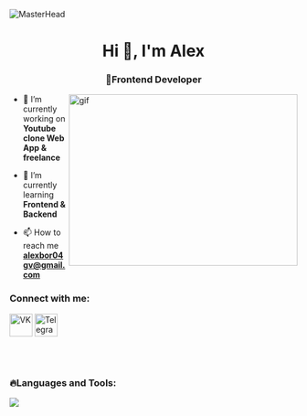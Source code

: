 ![MasterHead](https://firebasestorage.googleapis.com/v0/b/background-github.appspot.com/o/nord_car_live.gif?alt=media&token=cfd5d5a8-c601-469e-bd81-9fa7b179baa0&_gl=1*113t5zp*_ga*OTc1NjkyMDE1LjE2OTY1MTU2OTg.*_ga_CW55HF8NVT*MTY5OTQ0OTcxOS4xMi4xLjE2OTk0NTA1NjIuNTIuMC4w)
<h1 align="center">Hi 👋, I'm Alex</h1>
<h3 align="center">🎉Frontend Developer</h3>
<img align="right" alt="gif" width="400" height="300" src="https://firebasestorage.googleapis.com/v0/b/background-github.appspot.com/o/right_avat.gif?alt=media&token=322705f9-0363-4e53-9122-de852913574e&_gl=1*4kawf0*_ga*OTc1NjkyMDE1LjE2OTY1MTU2OTg.*_ga_CW55HF8NVT*MTY5OTQ0OTcxOS4xMi4xLjE2OTk0NTMwMTIuNTMuMC4w">

- 🔭 I’m currently working on **Youtube clone Web App & freelance**

- 🌱 I’m currently learning **Frontend & Backend**

- 📫 How to reach me **alexbor04gv@gmail.com**

<h3 align="left">Connect with me:</h3>

<p align="left">
<a href="https://vk.com/0x0000e3" target="blank"><img align="center" src="https://firebasestorage.googleapis.com/v0/b/background-github.appspot.com/o/VK.png?alt=media&token=10088e84-6d0c-41b0-99cb-c7712b544066&_gl=1*1opmkcz*_ga*OTc1NjkyMDE1LjE2OTY1MTU2OTg.*_ga_CW55HF8NVT*MTY5OTQ0OTcxOS4xMi4xLjE2OTk0NTE0MzguNTMuMC4w" alt="VK"  height="40" width="40"/></a>
<a href="https://t.me/gratisvictory" target="blank"><img align="center" src="https://firebasestorage.googleapis.com/v0/b/background-github.appspot.com/o/Telegram.png?alt=media&token=bfce900e-4f95-439e-9169-e8407c9bdce2&_gl=1*1t349ok*_ga*OTc1NjkyMDE1LjE2OTY1MTU2OTg.*_ga_CW55HF8NVT*MTY5OTQ0OTcxOS4xMi4xLjE2OTk0NTE2NzUuNTMuMC4w" alt="Telegram" height="40" width="40" /></a>
</p>
<br/>
<br/>
<h3 align="left">🔥Languages and Tools:</h3>
<img src="https://skillicons.dev/icons?i=html,css,sass,tailwind,js,ts,react,redux,threejs,nextjs,materialui,apollo,graphql,jest,firebase,nodejs,nestjs,prisma,sqlite,postgres,git,docker,vite,webpack,vscode,figma" />
<!-- <img align="left" src="https://github-readme-stats.vercel.app/api/top-langs?username=gratisvictory&show_icons=true&locale=en&layout=compact&theme=tokyonight" alt="gratisvictory" /> -->

